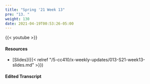 ```yaml
---
title: "Spring '21 Week 13"
pre: "13. "
weight: 130
date: 2021-04-19T00:53:26-05:00
---
```


{{< youtube  >}}

#### Resources

* [Slides]({{< relref "/5-cc410/x-weekly-updates/013-S21-week13-slides.md" >}})

#### Edited Transcript

